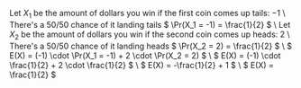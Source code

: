 Let $X_1$ be the amount of dollars you win if the first coin comes up tails: $-1$ \\
There's a 50/50 chance of it landing tails
$ \Pr(X_1 = -1) = \frac{1}{2} $ \\
Let $X_2$ be the amount of dollars you win if the second coin comes up heads: $2$ \\
There's a 50/50 chance of it landing heads
$ \Pr(X_2 = 2) = \frac{1}{2} $ \\
$ E(X) = (-1) \cdot \Pr(X_1 = -1) + 2 \cdot \Pr(X_2 = 2) $ \\
$ E(X) = (-1) \cdot \frac{1}{2} + 2 \cdot \frac{1}{2} $ \\
$ E(X) = -\frac{1}{2} + 1 $ \\
$ E(X) = \frac{1}{2} $
